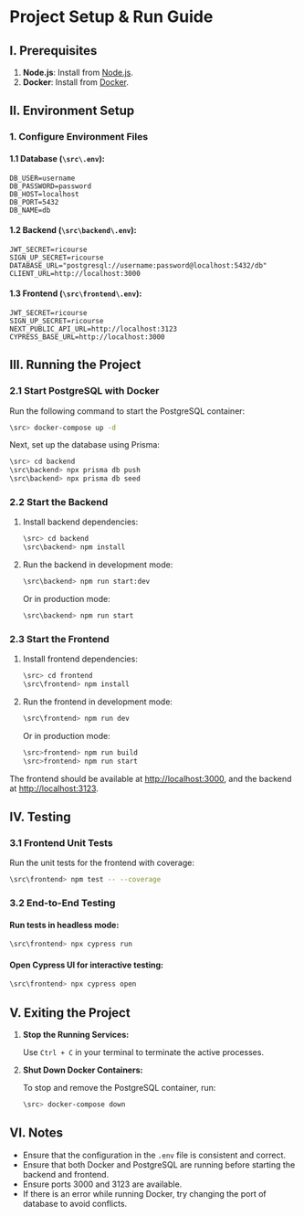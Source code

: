 # Project Setup & Run Guide

## I. Prerequisites

1. **Node.js**: Install from [Node.js](https://nodejs.org/).
2. **Docker**: Install from [Docker](https://www.docker.com/get-started).

## II. Environment Setup

### 1. Configure Environment Files

#### 1.1 **Database** (`\src\.env`):

```env
DB_USER=username
DB_PASSWORD=password
DB_HOST=localhost
DB_PORT=5432
DB_NAME=db
```

#### 1.2 **Backend** (`\src\backend\.env`):

```env
JWT_SECRET=ricourse
SIGN_UP_SECRET=ricourse
DATABASE_URL="postgresql://username:password@localhost:5432/db"
CLIENT_URL=http://localhost:3000
```

#### 1.3 **Frontend** (`\src\frontend\.env`):

```env
JWT_SECRET=ricourse
SIGN_UP_SECRET=ricourse
NEXT_PUBLIC_API_URL=http://localhost:3123
CYPRESS_BASE_URL=http://localhost:3000
```

## III. Running the Project

### 2.1 Start PostgreSQL with Docker

Run the following command to start the PostgreSQL container:

```bash
\src> docker-compose up -d
```

Next, set up the database using Prisma:

```bash
\src> cd backend
\src\backend> npx prisma db push
\src\backend> npx prisma db seed
```

### 2.2 Start the Backend

1. Install backend dependencies:

   ```bash
   \src> cd backend
   \src\backend> npm install
   ```

2. Run the backend in development mode:

   ```bash
   \src\backend> npm run start:dev
   ```

   Or in production mode:

   ```bash
   \src\backend> npm run start
   ```

### 2.3 Start the Frontend

1. Install frontend dependencies:

   ```bash
   \src> cd frontend
   \src\frontend> npm install
   ```

2. Run the frontend in development mode:

   ```bash
   \src\frontend> npm run dev
   ```

   Or in production mode:

   ```bash
   \src>frontend> npm run build
   \src>frontend> npm run start
   ```

The frontend should be available at [http://localhost:3000](http://localhost:3000), and the backend at [http://localhost:3123](http://localhost:3123).

## IV. Testing

### 3.1 Frontend Unit Tests

Run the unit tests for the frontend with coverage:

```bash
\src\frontend> npm test -- --coverage
```

### 3.2 End-to-End Testing

#### Run tests in headless mode:

```bash
\src\frontend> npx cypress run
```

#### Open Cypress UI for interactive testing:

```bash
\src\frontend> npx cypress open
```

## V. Exiting the Project

1. **Stop the Running Services:**

   Use `Ctrl + C` in your terminal to terminate the active processes.

2. **Shut Down Docker Containers:**

   To stop and remove the PostgreSQL container, run:

   ```bash
   \src> docker-compose down
   ```

## VI. Notes

- Ensure that the configuration in the `.env` file is consistent and correct.
- Ensure that both Docker and PostgreSQL are running before starting the backend and frontend.
- Ensure ports 3000 and 3123 are available.
- If there is an error while running Docker, try changing the port of database to avoid conflicts.
